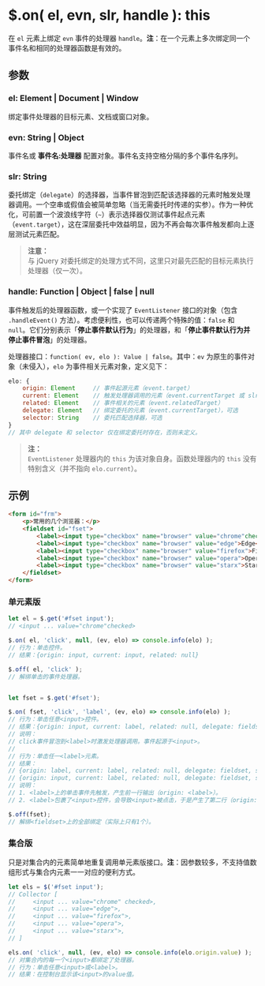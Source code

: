 # $.on( el, evn, slr, handle ): this

在 `el` 元素上绑定 `evn` 事件的处理器 `handle`。**注**：在一个元素上多次绑定同一个事件名和相同的处理器函数是有效的。


## 参数

### el: Element | Document | Window

绑定事件处理器的目标元素、文档或窗口对象。


### evn: String | Object

事件名或 **事件名:处理器** 配置对象。事件名支持空格分隔的多个事件名序列。


### slr: String

委托绑定（`delegate`）的选择器，当事件冒泡到匹配该选择器的元素时触发处理器调用。一个空串或假值会被简单忽略（当无需委托时传递的实参）。作为一种优化，可前置一个波浪线字符（`~`）表示选择器仅测试事件起点元素（`event.target`），这在深层委托中效益明显，因为不再会每次事件触发都向上逐层测试元素匹配。

> **注意：**<br>
> 与 jQuery 对委托绑定的处理方式不同，这里只对最先匹配的目标元素执行处理器（仅一次）。


### handle: Function | Object | false | null

事件触发后的处理器函数，或一个实现了 `EventListener` 接口的对象（包含 `.handleEvent()` 方法）。考虑便利性，也可以传递两个特殊的值：`false` 和 `null`。它们分别表示「**停止事件默认行为**」的处理器，和「**停止事件默认行为并停止事件冒泡**」的处理器。

处理器接口：`function( ev, elo ): Value | false`。其中：`ev` 为原生的事件对象（未侵入），`elo` 为事件相关元素对象，定义见下：

```js
elo: {
    origin: Element     // 事件起源元素（event.target）
    current: Element    // 触发处理器调用的元素（event.currentTarget 或 slr 匹配的元素）
    related: Element    // 事件相关的元素（event.relatedTarget）
    delegate: Element   // 绑定委托的元素（event.currentTarget），可选
    selector: String    // 委托匹配选择器，可选
}
// 其中 delegate 和 selector 仅在绑定委托时存在，否则未定义。
```

> **注：**<br>
> `EventListener` 处理器内的 `this` 为该对象自身。函数处理器内的 `this` 没有特别含义（并不指向 `elo.current`）。


## 示例

```html
<form id="frm">
    <p>常用的几个浏览器：</p>
    <fieldset id="fset">
        <label><input type="checkbox" name="browser" value="chrome"checked>Chrome</label>
        <label><input type="checkbox" name="browser" value="edge">Edge</label>
        <label><input type="checkbox" name="browser" value="firefox">Firefox</label>
        <label><input type="checkbox" name="browser" value="opera">Opera</label>
        <label><input type="checkbox" name="browser" value="starx">Starx</label>
    </fieldset>
</form>
```


### 单元素版

```js
let el = $.get('#fset input');
// <input ... value="chrome"checked>

$.on( el, 'click', null, (ev, elo) => console.info(elo) );
// 行为：单击控件。
// 结果：{origin: input, current: input, related: null}

$.off( el, 'click' );
// 解绑单击的事件处理器。


let fset = $.get('#fset');

$.on( fset, 'click', 'label', (ev, elo) => console.info(elo) );
// 行为：单击任意<input>控件。
// 结果：{origin: input, current: label, related: null, delegate: fieldset, selector: "label"}
// 说明：
// click事件冒泡到<label>时激发处理器调用。事件起源于<input>。
//
// 行为：单击任一<label>元素。
// 结果：
// {origin: label, current: label, related: null, delegate: fieldset, selector: "label"}
// {origin: input, current: label, related: null, delegate: fieldset, selector: "label"}
// 说明：
// 1. <label>上的单击事件先触发，产生前一行输出（origin: <label>）。
// 2. <label>包裹了<input>控件，会导致<input>被点击，于是产生了第二行（origin: <input>）。

$.off(fset);
// 解绑<fieldset>上的全部绑定（实际上只有1个）。
```


### 集合版

只是对集合内的元素简单地重复调用单元素版接口。**注**：因参数较多，不支持值数组形式与集合内元素一一对应的便利方式。

```js
let els = $('#fset input');
// Collector [
//     <input ... value="chrome" checked>,
//     <input ... value="edge">,
//     <input ... value="firefox">,
//     <input ... value="opera">,
//     <input ... value="starx">,
// ]

els.on( 'click', null, (ev, elo) => console.info(elo.origin.value) );
// 对集合内的每一个<input>都绑定了处理器。
// 行为：单击任意<input>或<label>。
// 结果：在控制台显示该<input>的value值。
```
